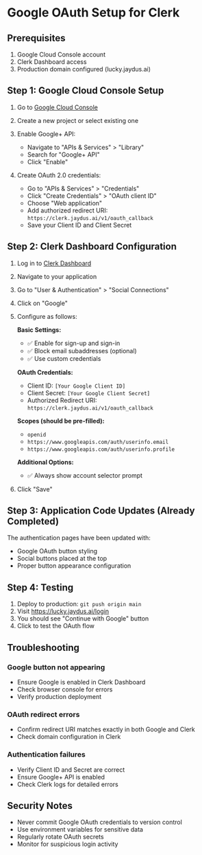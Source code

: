 # Google OAuth Setup for Clerk

## Prerequisites
1. Google Cloud Console account
2. Clerk Dashboard access
3. Production domain configured (lucky.jaydus.ai)

## Step 1: Google Cloud Console Setup

1. Go to [Google Cloud Console](https://console.cloud.google.com/)
2. Create a new project or select existing one
3. Enable Google+ API:
   - Navigate to "APIs & Services" > "Library"
   - Search for "Google+ API"
   - Click "Enable"

4. Create OAuth 2.0 credentials:
   - Go to "APIs & Services" > "Credentials"
   - Click "Create Credentials" > "OAuth client ID"
   - Choose "Web application"
   - Add authorized redirect URI: `https://clerk.jaydus.ai/v1/oauth_callback`
   - Save your Client ID and Client Secret

## Step 2: Clerk Dashboard Configuration

1. Log in to [Clerk Dashboard](https://dashboard.clerk.com/)
2. Navigate to your application
3. Go to "User & Authentication" > "Social Connections"
4. Click on "Google"
5. Configure as follows:

   **Basic Settings:**
   - ✅ Enable for sign-up and sign-in
   - ✅ Block email subaddresses (optional)
   - ✅ Use custom credentials

   **OAuth Credentials:**
   - Client ID: `[Your Google Client ID]`
   - Client Secret: `[Your Google Client Secret]`
   - Authorized Redirect URI: `https://clerk.jaydus.ai/v1/oauth_callback`

   **Scopes (should be pre-filled):**
   - `openid`
   - `https://www.googleapis.com/auth/userinfo.email`
   - `https://www.googleapis.com/auth/userinfo.profile`

   **Additional Options:**
   - ✅ Always show account selector prompt

6. Click "Save"

## Step 3: Application Code Updates (Already Completed)

The authentication pages have been updated with:
- Google OAuth button styling
- Social buttons placed at the top
- Proper button appearance configuration

## Step 4: Testing

1. Deploy to production: `git push origin main`
2. Visit https://lucky.jaydus.ai/login
3. You should see "Continue with Google" button
4. Click to test the OAuth flow

## Troubleshooting

### Google button not appearing
- Ensure Google is enabled in Clerk Dashboard
- Check browser console for errors
- Verify production deployment

### OAuth redirect errors
- Confirm redirect URI matches exactly in both Google and Clerk
- Check domain configuration in Clerk

### Authentication failures
- Verify Client ID and Secret are correct
- Ensure Google+ API is enabled
- Check Clerk logs for detailed errors

## Security Notes

- Never commit Google OAuth credentials to version control
- Use environment variables for sensitive data
- Regularly rotate OAuth secrets
- Monitor for suspicious login activity